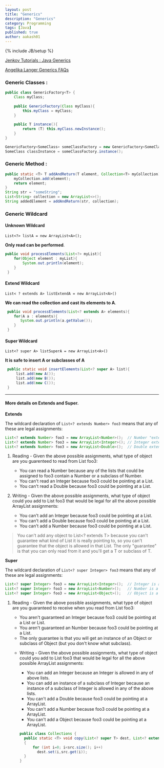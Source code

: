 ```yaml
---
layout: post
title: "Generics"
description: "Generics"
category: Programming
tags: [Java]
published: true
author: aakash01
---
```

{% include JB/setup %}

<a href="http://tutorials.jenkov.com/java-generics/index.html" target="_blank">Jenkov Tutorials : Java Generics</a>

<a href="http://www.angelikalanger.com/GenericsFAQ/JavaGenericsFAQ.html" target="_blank">Angelika Langer Generics FAQs</a>


### Generic Classes : 

``` java
public class GenericFactory<T> {
    Class myClass;
    
    public GenericFactory(Class myClass){
        this.myClass = myClass;
    }
    
    public T instance(){
        return (T) this.myClass.newInstance();
    }
}

GenericFactory<SomeClass> someClassFactory = new GenericFactory<SomeClass>(SomeClass.class); 
SomeClass classInstance = someClassFactory.instance();

```

### Generic Method : 

``` java
public static <T> T addAndReturn(T element, Collection<T> myCollection){
    myCollection.add(element);
    return element;
}
String str = "someString";
List<String> collection = new ArrayList<>();
String addedElement = addAndReturn(str, collection);
```

### Generic Wildcard

#### Unknown Wildcard
`List<?> listA = new ArrayList<A>();`

**Only read can be performed**.

``` java
public void processElements(List<?> myList){
    for(Object element : myList){
        System.out.println(element);
    }
 }
```

#### Extend Wildcard
`List< ? extends A> listExtendA = new ArrayList<A>()`

**We can read the collection and cast its elements to A**.

``` java 
 public void processElements(List<? extends A> elements){
    for(A a : elements){
       System.out.println(a.getValue());
    }
 } 
```

#### Super Wildcard
 
`List<? super A> listSuperA = new ArrayList<A>() `
 
**It is safe to insert A or subclasses of A**
 
``` java
 public static void insertElements(List<? super A> list){
     list.add(new A());
     list.add(new B());
     list.add(new C());
 }
```


----------------

#### More details on Extends and Super. 

**Extends**

The wildcard declaration of `List<? extends Number> foo3` means that any of these are legal assignments:

``` java
List<? extends Number> foo3 = new ArrayList<Number>();  // Number "extends" Number (in this context)
List<? extends Number> foo3 = new ArrayList<Integer>(); // Integer extends Number
List<? extends Number> foo3 = new ArrayList<Double>();  // Double extends Number
```

1. Reading - Given the above possible assignments, what type of object are you guarenteed to read from List foo3:
    - You can read a Number because any of the lists that could be assigned to foo3 contain a Number or a subclass of Number.
    - You can't read an Integer because foo3 could be pointing at a List<Double>.
    - You can't read a Double because foo3 could be pointing at a List<Integer>.

2. Writing - Given the above possible assignments, what type of object could you add to List foo3 that would be legal for all the above possible ArrayList assignments:
    - You can't add an Integer because foo3 could be pointing at a List<Double>.
    - You can't add a Double because foo3 could be pointing at a List<Integer>.
    - You can't add a Number because foo3 could be pointing at a List<Integer>.

 > You can't add any object to List<? extends T> because you can't guarantee what kind of List it is really pointing to, so you can't guarantee that the object is allowed in that List. The only "guarantee" is that you can only read from it and you'll get a T or subclass of  T.
 

**Super**

The wildcard declaration of `List<? super Integer> foo3` means that any of these are legal assignments:

``` java
List<? super Integer> foo3 = new ArrayList<Integer>();  // Integer is a "superclass" of Integer (in this context)
List<? super Integer> foo3 = new ArrayList<Number>();   // Number is a superclass of Integer
List<? super Integer> foo3 = new ArrayList<Object>();   // Object is a superclass of Integer
```

1. Reading - Given the above possible assignments, what type of object are you guaranteed to receive when you read from List foo3:
   - You aren't guaranteed an Integer because foo3 could be pointing at a List<Number> or List<Object>.
   - You aren't guaranteed an Number because foo3 could be pointing at a List<Object>.
   - The only guarantee is that you will get an instance of an Object or subclass of Object (but you don't know what subclass).

2. Writing - Given the above possible assignments, what type of object could you add to List foo3 that would be legal for all the above possible ArrayList assignments:
   - You can add an Integer because an Integer is allowed in any of above lists.
   - You can add an instance of a subclass of Integer because an instance of a subclass of Integer is allowed in any of the above lists.
   - You can't add a Double because foo3 could be pointing at a ArrayList<Integer>.
   - You can't add a Number because foo3 could be pointing at a ArrayList<Integer>.
   - You can't add a Object because foo3 could be pointing at a ArrayList<Integer>.
   
   
``` java
public class Collections { 
  public static <T> void copy(List<? super T> dest, List<? extends T> src) 
  {
      for (int i=0; i<src.size(); i++) 
        dest.set(i,src.get(i)); 
  } 
}
```